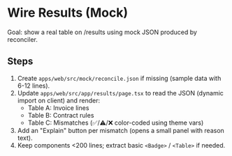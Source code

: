 # Wire Results (Mock)
Goal: show a real table on /results using mock JSON produced by reconciler.

## Steps
1) Create `apps/web/src/mock/reconcile.json` if missing (sample data with 6-12 lines).
2) Update `apps/web/src/app/results/page.tsx` to read the JSON (dynamic import on client) and render:
   - Table A: Invoice lines
   - Table B: Contract rules
   - Table C: Mismatches (✅/⚠️/❌ color-coded using theme vars)
3) Add an "Explain" button per mismatch (opens a small panel with reason text).
4) Keep components <200 lines; extract basic `<Badge>` / `<Table>` if needed.